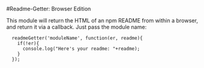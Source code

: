 #Readme-Getter: Browser Edition

This module will return the HTML of an npm README from within a browser, and return it via a callback.  Just pass the module name:

```var readmeGetter = require('readme-getter');
  readmeGetter('moduleName', function(er, readme){
    if(!er){
      console.log("Here's your readme: "+readme);
    }
  });
```